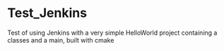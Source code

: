 Test_Jenkins
============

Test of using Jenkins with a very simple HelloWorld project containing a classes and a main, built with cmake





